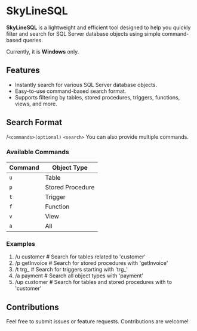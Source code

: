 # SkyLineSQL

**SkyLineSQL** is a lightweight and efficient tool designed to help you quickly filter and search for SQL Server database objects using simple command-based queries.

Currently, it is **Windows** only.

## Features

- Instantly search for various SQL Server database objects.
- Easy-to-use command-based search format.
- Supports filtering by tables, stored procedures, triggers, functions, views, and more.

## Search Format
/`<commands>(optional)` `<search>`
You can also provide multiple commands.

### Available Commands

| Command | Object Type       |
|---------|-------------------|
| `u`     | Table             |
| `p`     | Stored Procedure  |
| `t`     | Trigger           |
| `f`     | Function          |
| `v`     | View              |
| `a`     | All               |

### Examples
1. /u customer      # Search for tables related to 'customer'
2. /p getInvoice    # Search for stored procedures with 'getInvoice'
3. /t trg_          # Search for triggers starting with 'trg_'
4. /a payment       # Search all object types with 'payment'
5. /up customer     # Search for tables and stored procedures with to 'customer'

## Contributions

Feel free to submit issues or feature requests. Contributions are welcome!

